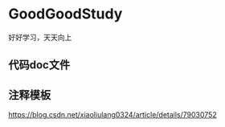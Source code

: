 # GoodGoodStudy
好好学习，天天向上

## 代码doc文件

## 注释模板
https://blog.csdn.net/xiaoliulang0324/article/details/79030752

